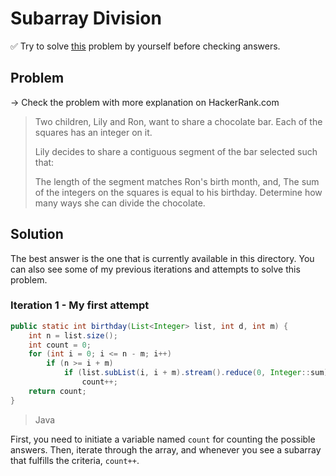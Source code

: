 # Subarray Division

✅ Try to solve [this](https://www.hackerrank.com/challenges/the-birthday-bar/problem?isFullScreen=true) problem by yourself before checking answers.

## Problem

-> Check the problem with more explanation on HackerRank.com

> Two children, Lily and Ron, want to share a chocolate bar. Each of the squares has an integer on it.
>
> Lily decides to share a contiguous segment of the bar selected such that:
>
> The length of the segment matches Ron's birth month, and,
> The sum of the integers on the squares is equal to his birthday.
> Determine how many ways she can divide the chocolate.

## Solution

The best answer is the one that is currently available in this directory. You can also see some of my previous iterations and attempts to solve this problem.

### Iteration 1 - My first attempt

```java
public static int birthday(List<Integer> list, int d, int m) {
    int n = list.size();
    int count = 0;
    for (int i = 0; i <= n - m; i++)
        if (n >= i + m)
            if (list.subList(i, i + m).stream().reduce(0, Integer::sum) == d)
                count++;
    return count;
}
```

> Java

First, you need to initiate a variable named `count` for counting the possible answers. Then, iterate through the array, and whenever you see a subarray that fulfills the criteria, `count++`.

